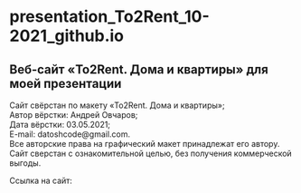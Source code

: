 # presentation_To2Rent_10-2021_github.io

<h2>Веб-сайт &laquo;To2Rent. Дома и квартиры&raquo; для моей презентации</h2>

<p>Сайт свёрстан по макету &laquo;To2Rent. Дома и квартиры&raquo;;<br>
Автор вёрстки: Андрей Овчаров;<br>
Дата вёрстки: 03.05.2021;<br>
E-mail: datoshcode@gmail.com.<br>
Все авторские права на графический макет принадлежат его автору.<br>
Сайт сверстан с ознакомительной целью, без получения коммерческой выгоды.</p>
<p> Ссылка на сайт: 
</p>
